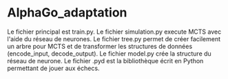 # AlphaGo_adaptation

Le fichier principal est train.py.
Le fichier simulation.py execute MCTS avec l'aide du réseau de neurones.
Le fichier tree.py permet de créer facilement un arbre pour MCTS et de transformer les structures de données (encode_input, decode_output).
Le fichier model.py crée la structure du réseau de neurone.
Le fichier .pyd est la bibliothèque écrit en Python permettant de jouer aux échecs.
